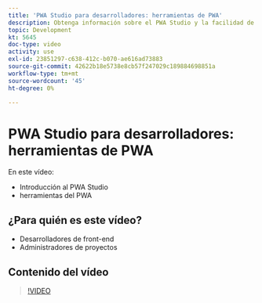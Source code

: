 ```yaml
---
title: 'PWA Studio para desarrolladores: herramientas de PWA'
description: Obtenga información sobre el PWA Studio y la facilidad de uso de las herramientas de PWA Studio.
topic: Development
kt: 5645
doc-type: video
activity: use
exl-id: 23851297-c638-412c-b070-ae616ad73883
source-git-commit: 42622b18e5738e8cb57f247029c189884698851a
workflow-type: tm+mt
source-wordcount: '45'
ht-degree: 0%

---
```


# PWA Studio para desarrolladores: herramientas de PWA

En este vídeo:

- Introducción al PWA Studio
- herramientas del PWA

## ¿Para quién es este vídeo?

- Desarrolladores de front-end
- Administradores de proyectos

## Contenido del vídeo

>[!VIDEO](https://video.tv.adobe.com/v/35716?quality=12&learn=on)
